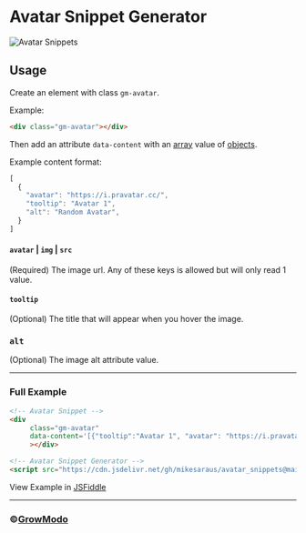# Avatar Snippet Generator

![Avatar Snippets](https://i.ibb.co/1XXG6bR/Avatar-Snippets.png)

## Usage

Create an element with class `gm-avatar`.

Example:

```html
<div class="gm-avatar"></div>
```

Then add an attribute `data-content` with an [array](https://developer.mozilla.org/en-US/docs/Web/JavaScript/Reference/Global_Objects/Array) value of [objects](https://developer.mozilla.org/en-US/docs/Web/JavaScript/Reference/Global_Objects/Object).

Example content format:

```js
[
  {
    "avatar": "https://i.pravatar.cc/",
    "tooltip": "Avatar 1",
    "alt": "Random Avatar",
  }
]
```

#### `avatar` | `img` | `src`

(Required) The image url. Any of these keys is allowed but will only read 1 value.

#### `tooltip`

(Optional) The title that will appear when you hover the image.

### `alt`

(Optional) The image alt attribute value.

<hr/>

### Full Example

```html
<!-- Avatar Snippet -->
<div
     class="gm-avatar"
     data-content='[{"tooltip":"Avatar 1", "avatar": "https://i.pravatar.cc/?img=21"},{"tooltip": "Avatar 2", "avatar": "https://i.pravatar.cc/?img=22"},{"tooltip":"Avatar 3", "avatar": "https://i.pravatar.cc/?img=23"},{"tooltip":"Avatar 4", "avatar": "https://i.pravatar.cc/?img=24"},{"tooltip":"Avatar 5", "avatar": "https://i.pravatar.cc/?img=25"},{"tooltip":"Avatar 6", "avatar": "https://i.pravatar.cc/?img=26"}]'
     ></div>

<!-- Avatar Snippet Generator -->
<script src="https://cdn.jsdelivr.net/gh/mikesaraus/avatar_snippets@main/index.min.js"></script>
```

View Example in [JSFiddle](https://jsfiddle.net/simplemnm/mhducezt/)

<hr/>

### ©[GrowModo](https://growmodo.com)
